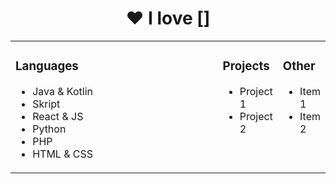 <h1 align="center">❤️ I love []</h1>

<table width="100%" align="center">
  <tr>
    <td width="100%" valign="top">
      <h3>Languages</h3>
      <ul>
        <li>Java & Kotlin</li>
        <li>Skript</li>
        <li>React & JS</li>
        <li>Python</li>
        <li>PHP</li>
        <li>HTML & CSS</li>
      </ul>
    </td>
    <td width="100%" valign="top">
      <h3>Projects</h3>
      <ul>
        <li>Project 1</li>
        <li>Project 2</li>
      </ul>
    </td>
    <td width="100%" valign="top">
      <h3>Other</h3>
      <ul>
        <li>Item 1</li>
        <li>Item 2</li>
      </ul>
    </td>
  </tr>
</table>
